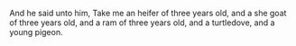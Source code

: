 And he said unto him, Take me an heifer of three years old, and a she goat of three years old, and a ram of three years old, and a turtledove, and a young pigeon.
